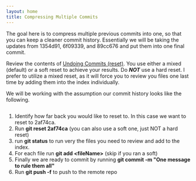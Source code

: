 ```yaml
---
layout: home
title: Compressing Multiple Commits
---
```


The goal here is to compress multiple previous commits into one, so that you can keep a cleaner commit history. Essentially we will be taking the updates from 1354d91, 6f09339, and 89cc676 and put them into one final commit.

Review the contents of [Undoing Commits (reset)](undoing-commits-reset.md). You use either a mixed (default) or a soft reset to achieve your results. Do _**NOT**_ use a hard reset. I prefer to utilize a mixed reset, as it will force you to review you files one last time by adding them into the index individually.

We will be working with the assumption our commit history looks like the following.

<img src="../../.gitbook/assets/file.excalidraw (2).svg" alt="" class="gitbook-drawing">

1. Identify how far back you would like to reset to. In this case we want to reset to 2af74ca.
2. Run **git reset 2af74ca** (you can also use a soft one, just NOT a hard reset)
3. run **git status** to run very the files you need to review and add to the index.
4. For each file run **git add \<fileName>** (skip if you ran a soft)
5. Finally we are ready to commit by running **git commit -m "One message to rule them all"**
6. Run **git push -f** to push to the remote repo
